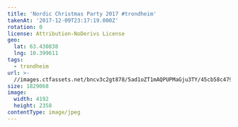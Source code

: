 ```yaml
---
title: 'Nordic Christmas Party 2017 #trondheim'
takenAt: '2017-12-09T23:17:19.000Z'
rotation: 0
license: Attribution-NoDerivs License
geo:
  lat: 63.430838
  lng: 10.399611
tags:
  - trondheim
url: >-
  //images.ctfassets.net/bncv3c2gt878/5ad1oZT1mAQPUPMaGju3TY/45cb58c479c987c06f8b813f1b6563e1/nordic-christmas-party-2017-trondheim_38075016885_o
size: 1829068
image:
  width: 4192
  height: 2358
contentType: image/jpeg
---
```



